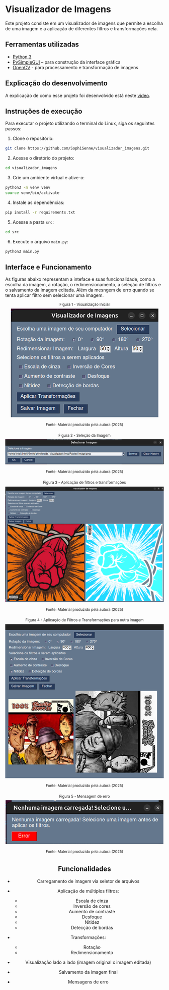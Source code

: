 # Visualizador de Imagens

Este projeto consiste em um visualizador de imagens que permite a escolha de uma imagem e a aplicação de diferentes filtros e transformações nela.

## Ferramentas utilizadas

- [Python 3](https://www.python.org/)
- [PySimpleGUI](https://pysimplegui.readthedocs.io/en/latest/) – para construção da interface gráfica
- [OpenCV](https://opencv.org/) - para processamento e transformação de imagens

## Explicação do desenvolvimento

A explicação de como esse projeto foi desenvolvido está neste [vídeo]().

## Instruções de execução

Para executar o projeto utilizando o terminal do Linux, siga os seguintes passos:

1. Clone o repositório:

```bash
git clone https://github.com/SophiSenne/visualizador_imagens.git
```

2. Acesse o diretório do projeto:

```bash
cd visualizador_imagens
```

3. Crie um ambiente virtual e ative-o:

```bash
python3 -m venv venv
source venv/bin/activate
```

4. Instale as dependências:

```bash
pip install -r requirements.txt
```

5. Acesse a pasta `src`:

```bash
cd src
```

6. Execute o arquivo `main.py`:

```bash
python3 main.py
```

## Interface e Funcionamento

As figuras abaixo representam a inteface e suas funcionalidade, como a escolha da imagem, a rotação, o redimensionamento, a seleção de filtros e o salvamento da imagem editada. Além da mesngem de erro quando se tenta aplicar filtro sem selecionar uma imagem.

<div align="center">
<sup>Figura 1 - Visualização Inicial</sup>
<br>
<img src="./img/Interface 1.png">

<sup>Fonte: Material produzido pela autora (2025)</sup>
<div>

<div align="center">
<sup>Figura 2 - Seleção da Imagem</sup>
<br>
<img src="./img/selecionar_img.png">

<sup>Fonte: Material produzido pela autora (2025)</sup>
<div>

<div align="center">
<sup>Figura 3 - Aplicação de filtros e transformações</sup>

<img src="./img/filtro_aplicado.png">

<sup>Fonte: Material produzido pela autora (2025)</sup>
<div>

<div align="center">
<sup>Figura 4 - Aplicação de Filtros e Transformações para outra imagem</sup>

<img src="./img/filtro_aplicado_2.png">

<sup>Fonte: Material produzido pela autora (2025)</sup>
<div>

<div align="center">
<sup>Figura 5 - Mensagem de erro</sup>
<br>
<img src="./img/img_nao_selecionada.png">

<sup>Fonte: Material produzido pela autora (2025)</sup>
<div>



## Funcionalidades

- Carregamento de imagem via seletor de arquivos

- Aplicação de múltiplos filtros:
    - Escala de cinza
    - Inversão de cores
    - Aumento de contraste
    - Desfoque
    - Nitidez
    - Detecção de bordas

- Transformações:
    - Rotação
    - Redimensionamento

- Visualização lado a lado (imagem original x imagem editada)

- Salvamento da imagem final

- Mensagens de erro